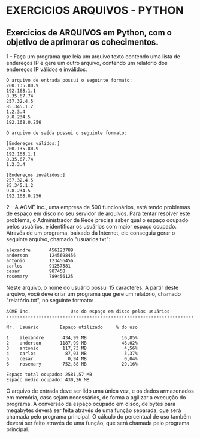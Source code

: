 # EXERCICIOS ARQUIVOS - PYTHON

## Exercicios de ARQUIVOS em Python, com o objetivo de aprimorar os cohecimentos.

1 - Faça um programa que leia um arquivo texto contendo uma lista de endereços IP e gere um outro arquivo, contendo um relatório dos endereços IP válidos e inválidos.

    O arquivo de entrada possui o seguinte formato:
    200.135.80.9
    192.168.1.1
    8.35.67.74
    257.32.4.5
    85.345.1.2
    1.2.3.4
    9.8.234.5
    192.168.0.256

    O arquivo de saída possui o seguinte formato:

    [Endereços válidos:]
    200.135.80.9
    192.168.1.1
    8.35.67.74
    1.2.3.4

    [Endereços inválidos:]
    257.32.4.5
    85.345.1.2
    9.8.234.5
    192.168.0.256

2 - A ACME Inc., uma empresa de 500 funcionários, está tendo problemas de espaço em disco no seu servidor de arquivos. Para tentar resolver este problema, o Administrador de Rede precisa saber qual o espaço ocupado pelos usuários, e identificar os usuários com maior espaço ocupado. Através de um programa, baixado da Internet, ele conseguiu gerar o seguinte arquivo, chamado "usuarios.txt":

    alexandre       456123789
    anderson        1245698456
    antonio         123456456
    carlos          91257581
    cesar           987458
    rosemary        789456125

Neste arquivo, o nome do usuário possui 15 caracteres. A partir deste arquivo, você deve criar um programa que gere um relatório, chamado "relatório.txt", no seguinte formato:

    ACME Inc.               Uso do espaço em disco pelos usuários    
    ------------------------------------------------------------------------
    Nr.  Usuário        Espaço utilizado     % do uso

    1    alexandre       434,99 MB             16,85%
    2    anderson       1187,99 MB             46,02%
    3    antonio         117,73 MB              4,56%
    4    carlos           87,03 MB              3,37%
    5    cesar             0,94 MB              0,04%
    6    rosemary        752,88 MB             29,16%

    Espaço total ocupado: 2581,57 MB
    Espaço médio ocupado: 430,26 MB

O arquivo de entrada deve ser lido uma única vez, e os dados armazenados em memória, caso sejam necessários, de forma a agilizar a execução do programa. A conversão da espaço ocupado em disco, de bytes para megabytes deverá ser feita através de uma função separada, que será chamada pelo programa principal. O cálculo do percentual de uso também deverá ser feito através de uma função, que será chamada pelo programa principal.

